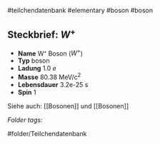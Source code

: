 #teilchendatenbank  #elementary  #boson  #boson 
## Steckbrief: $W^+$


- **Name** W⁺ Boson ($W^+$)
- **Typ** boson
- **Ladung** 1.0 $e$
- **Masse** 80.38 MeV/c$^2$
- **Lebensdauer** 3.2e-25 s
- **Spin** 1



Siehe auch:  [[Bosonen]] und [[Bosonen]]




 *Folder tags:*

#folder/Teilchendatenbank